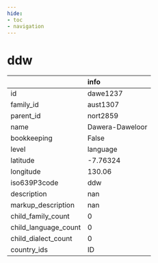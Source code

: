 ```yaml
---
hide:
- toc
- navigation
---
```

# ddw
|                      | info            |
|:---------------------|:----------------|
| id                   | dawe1237        |
| family_id            | aust1307        |
| parent_id            | nort2859        |
| name                 | Dawera-Daweloor |
| bookkeeping          | False           |
| level                | language        |
| latitude             | -7.76324        |
| longitude            | 130.06          |
| iso639P3code         | ddw             |
| description          | nan             |
| markup_description   | nan             |
| child_family_count   | 0               |
| child_language_count | 0               |
| child_dialect_count  | 0               |
| country_ids          | ID              |